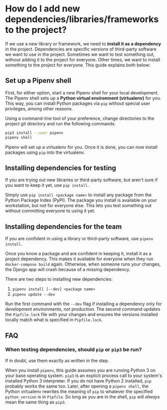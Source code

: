 How do I add new dependencies/libraries/frameworks to the project?
==================================================================

If we use a new library or framework, we need to **install it as a dependency** in the project.
Dependencies are specific versions of third-party software we want to use in the project.
Sometimes we want to test something out, without adding it to the project for everyone.
Other times, we want to install something to the project for everyone.
This guide explains both below:


## Set up a Pipenv shell

First, for either option, start a new Pipenv shell for your local development.
The Pipenv shell sets up a **Python virtual environment (virtualenv)** for you.
This way, you can install Python packages via `pip` without special user privileges, among other reasons.

Using a command-line tool of your preference, change directories to the project git directory and run the following commands:

```sh
pip3 install --user pipenv
pipenv shell
```

Pipenv will set up a virtualenv for you.
Once it is done, you can now install packages using `pip` into the virtualenv.


## Installing dependencies for testing

If you are trying out new libraries or third-party software, but aren't sure if you want to keep it yet, use `pip install`.

Simply use `pip install <package name>` to install any package from the Python Package Index (PyPI).
The package you install is available on your workstation, but not for everyone else.
This lets you test something out without committing everyone to using it yet.


## Installing dependencies for the team

If you are confident in using a library or third-party software, use `pipenv install`.

Once you know a package and are confident in keeping it, install it as a project dependency.
This makes it available for everyone when they run `docker-compose build` again.
Otherwise, when someone runs your changes, the Django app will crash because of a missing dependency.

There are two steps to installing new dependencies:

1. `pipenv install [--dev] <package name>`
2. `pipenv update --dev`

Run the first command with the `--dev` flag if installing a dependency only for development environments, not production.
The second command updates the `Pipfile.lock` file with your changes and ensures the versions installed locally match what is specified in `Pipfile.lock`.


## FAQ

### When testing dependencies, should `pip` or `pip3` be run?

If in doubt, use them exactly as written in the step.

When you install `pipenv`, this guide assumes you are running Python 3 on your base operating system.
`pip3` is an explicit process call to your system's installed Python 3 interpreter.
If you do not have Python 2 installed, `pip` probably works the same too.
Later, after opening a `pipenv shell`, the Python virtualenv rewrites the meaning of `pip` to whatever the specified `python_version` is in `Pipfile`.
So long as you are in the shell, `pip` will _always_ mean the same thing as `pip3`.
